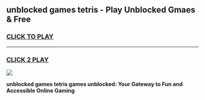 
## unblocked games tetris - Play Unblocked Gmaes & Free
<h3>
<a href="https://premium.freeplayer.one?title=unblocked_games_tetris&ref=20F">CLICK TO PLAY</a></h3>
<hr>

<h3>
<a href="https://premium.freeplayer.one?title=unblocked_games_tetris&ref=20F">CLICK 2 PLAY</a>
  
</h3>

<a href="https://premium.freeplayer.one?title=unblocked_games_tetris&ref=20F/"><img src="https://clearcache.store/games.png"></a>


**unblocked games tetris games unblocked: Your Gateway to Fun and Accessible Online Gaming**
